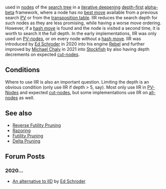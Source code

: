 used in [nodes](Node "Node") of the [search tree](Search_Tree "Search Tree") in a [iterative deepening](Iterative_Deepening "Iterative Deepening") [depth-first](Depth-First "Depth-First") [alpha-beta](Alpha-Beta "Alpha-Beta") framework, where a node has no [best move](Best_Move "Best Move") available from a previous search [PV](Principal_Variation "Principal Variation") or from the [transposition table](Transposition_Table "Transposition Table"). IIR reduces the search depth for such nodes as they are less promising, while having a worse move ordering. However, if a [hash move](Hash_Move "Hash Move") is found and the node is visited a second time, it is worth to search it the full depth. In the early implementations, IIR was only used on [PV-nodes](Node_Types#PV "Node Types"), or on every node without a [hash move](Hash_Move "Hash Move"). IIR was introduced by [Ed Schroder](Ed_Schroder "Ed Schroder") in 2020 into his engine [Rebel](Rebel "Rebel") and further improved by [Michael Chaly](Michael_Chaly "Michael Chaly") in 2021 into [Stockfish](Stockfish "Stockfish") by also having depth decrements on expected [cut-nodes](Node_Types#CUT "Node Types").

## Conditions


Where to use IIR is also an important question. Limiting the depth is an obvious condition (only use IIR if depth > 5, say). Most only use IIR in [PV-Nodes](Node_Types#PV "Node Types") and expected [cut-nodes](Node_Types#CUT "Node Types"), but some implementations use IIR on [all-nodes](Node_Types#ALL "Node Types") as well.

## See also


* [Reverse Futility Pruning](Reverse_Futility_Pruning "Reverse Futility Pruning")
* [Razoring](Razoring "Razoring")
* [Futility Pruning](Futility_Pruning "Futility Pruning")
* [Delta Pruning](Delta_Pruning "Delta Pruning")

## Forum Posts


### 2020...
* [An alternative to IID](https://www.talkchess.com/forum3/viewtopic.php?f=7&t=74769) by [Ed Schroder](Ed_Schroder "Ed Schroder")